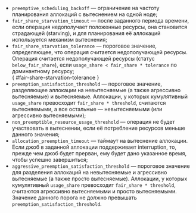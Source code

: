 - `preemptive_scheduling_backoff` — ограничение на частоту планирования аллокаций с вытеснением на одной ноде;  
- `fair_share_starvation_timeout` — после заданного периода времени, если операция недополучает положенные ресурсы, она становится страдающей (starving), и для планирования её аллокаций используется механизм вытеснения;
- `fair_share_starvation_tolerance` — пороговое значение, определяющее, что операция считается недополучающей ресурсы. Операция считается недополучающей ресурсы (статус `below_fair_share`), если `usage_share < fair_share * tolerance` по доминантному ресурсу;  
{ #fair-share-starvation-tolerance }
- `preemption_satisfaction_threshold` — пороговое значение, разделяющее аллокации на невытесняемые (а также агрессивно вытесняемые) и вытесняемые. Аллокации, у которых кумулятивный `usage_share` превосходит `fair_share * threshold`, считаются вытесняемыми, а все остальные — невытесняемыми (или агрессивно вытесняемыми);  
- `non_preemptible_resource_usage_threshold` — операция не будет участвовать в вытеснении, если её потребление ресурсов меньше данного значения;  
- `allocation_preemption_timeout` — таймаут на вытеснение аллокации. Если джоб в заданной аллокации поддерживает interruption, то, прежде чем джоб будет прерван, ему будет дано указанное время, чтобы успешно завершиться;  
- `aggressive_preemption_satisfaction_threshold` — пороговое значение для разделения аллокаций на невытесняемые и агрессивно вытесняемые (а также просто вытесняемые). Аллокации, у которых кумулятивный `usage_share` превосходит `fair_share * threshold`, считаются агрессивно вытесняемыми и просто вытесняемыми. Значение данного порога не должно превышать `preemption_satisfaction_threshold`.

